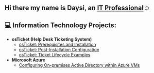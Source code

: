 ## Hi there my name is Daysi, an <a href="https://linkedin.com/in/DaysiRetana">IT Professional</a>☺</h1>

<h2> 💻 Information Technology Projects:</h2>

- <b>osTicket (Help Desk Ticketing System)</b>
  - [osTicket: Prerequisites and Installation](https://github.com/daysiret/osticket-prereqs)
  - [osTicket: Post-Installation Configuration](https://github.com/daysiret/post-install-config)
  - [osTicket: Ticket Lifecycle Examples](https://github.com/joshmadakorcc/ticket-lifecycle)
- <b>Microsoft Azure</b>
  - [Configuring On-premises Active Directory within Azure VMs](https://github.com/daysiret/configure-ad)


